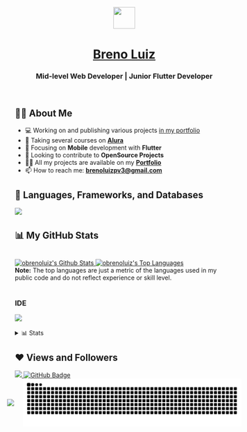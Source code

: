 <p align="center">
  <img src="https://cdn3.emoji.gg/emojis/wavegif_1860.gif" width="50px" height="50px" style="max-width:100%;">
</p>

<h1 align="center">
  <a href="#"> Breno Luiz </a>
  <h3 align="center">Mid-level Web Developer | Junior Flutter Developer</h3>
</h1>

<br>

## 🙋‍♂️ About Me

- 💻 Working on and publishing various projects [in my portfolio](https://obrenoluiz.github.io/portfolio/)
- 🔭 Taking several courses on **[Alura](https://alura.com.br)**
- 🌱 Focusing on **Mobile** development with **Flutter**
- 👯 Looking to contribute to **OpenSource Projects**
- 👨‍💻 All my projects are available on my **[Portfolio]()**
- 📫 How to reach me: **brenoluizpv3@gmail.com**

## 🚀 Languages, Frameworks, and Databases

<p align="left"> 
  <img src="https://skillicons.dev/icons?i=js,ts,html,css,react,nextjs,flutter,dart,mysql,mongodb" />
</p>

## 📊 My GitHub Stats

<br>
<a href="https://github.com/obrenoluiz/github-readme-stats">
  <img alt="obrenoluiz's Github Stats" src="https://github-readme-stats.vercel.app/api?username=obrenoluiz&show_icons=true&count_private=true&theme=jolly&hide_border=true&bg_color=0D1117" />
</a>
<a href="https://github.com/obrenoluiz/github-readme-stats">
  <img alt="obrenoluiz's Top Languages" src="https://github-readme-stats.vercel.app/api/top-langs/?username=obrenoluiz&langs_count=8&count_private=true&layout=compact&theme=github-green-purple&hide_border=true&bg_color=0D1117" />
</a>
<br>
<b>Note:</b> The top languages are just a metric of the languages used in my public code and do not reflect experience or skill level.

<br>
<br>

### IDE
<p align="left"> 
  <img src="https://skillicons.dev/icons?i=vscode" />
</p>

<details>
  <summary>📊 Stats</summary>
  <br/>
  <a href="https://wakatime.com/@OBrenoLuiz" target="_blank">
  <img width="50%" align="center" src="https://github-readme-stats.vercel.app/api/wakatime?username=OBrenoLuiz&border_radius=13px&theme=dark&border_color=151515&range=all_time&custom_title=📊+〢+OBrenoLuiz%27s+Wakatime+stats" alt="Wakatime stats">
</a>

</details>

## ❤ Views and Followers
<a href="https://github.com/Meghna-DAS/github-profile-views-counter">
  <img src="https://komarev.com/ghpvc/?username=obrenoluiz">
</a>
<a href="https://github.com/obrenoluiz?tab=followers">
  <img src="https://img.shields.io/github/followers/obrenoluiz?label=Followers&style=social" alt="GitHub Badge">
</a>

<div align="center">
  <div style="display: flex; justify-content: center; align-items: center; gap: 20px;">
    <img src="https://giffiles.alphacoders.com/738/7385.gif" width="200px">
    <img src="https://raw.githubusercontent.com/sefinek/sefinek/snake/github-snake-dark.svg" alt="Snake">
  </div>
</div>
